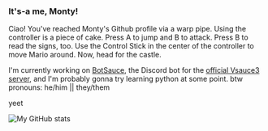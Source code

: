 ### It's-a me, Monty!

Ciao! You've reached Monty's Github profile via a warp pipe. Using the controller is a piece of cake. Press A to jump and B to attack. Press B to read the signs, too. Use the Control Stick in the center of the controller to move Mario around. Now, head for the castle.

I'm currently working on [BotSauce](https://www.github.com/BotSauce/BotSauce), the Discord bot for the [official Vsauce3 server](https://discord.gg/Mtmmm5J), and I'm probably gonna try learning python at some point.
btw pronouns: he/him || they/them

yeet

![My GitHub stats](https://github-readme-stats.vercel.app/api?username=montylion&show_icons=true&count_private=true&bg_color=011627&title_color=FF8593&text_color=CBCCE7&icon_color=CBCCE7&hide_border=true&custom_title=My%20GitHub%20Stats)
